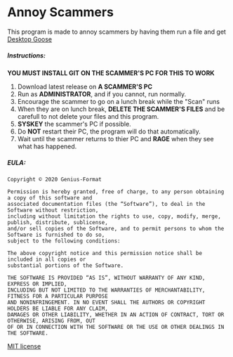 # Annoy Scammers
This program is made to annoy scammers by having them run a file and get [Desktop Goose](https://samperson.itch.io/desktop-goose)
##### Instructions:
**YOU MUST INSTALL GIT ON THE SCAMMER'S PC FOR THIS TO WORK**
1. Download latest release on **A SCAMMER'S PC**
2. Run as **ADMINISTRATOR**, and if you cannot, run normally.
3. Encourage the scammer to go on a lunch break while the "Scan" runs
4. When they are on lunch break, **DELETE THE SCAMMER'S FILES** and be carefull to not delete your files and this program.
5. **SYSKEY** the scammer's PC if possible.
6. Do **NOT** restart their PC, the program will do that automatically.
7. Wait until the scammer returns to thier PC and **RAGE** when they see what has happened.


##### EULA:
```
Copyright © 2020 Genius-Format

Permission is hereby granted, free of charge, to any person obtaining a copy of this software and
associated documentation files (the “Software”), to deal in the Software without restriction,
including without limitation the rights to use, copy, modify, merge, publish, distribute, sublicense,
and/or sell copies of the Software, and to permit persons to whom the Software is furnished to do so,
subject to the following conditions:

The above copyright notice and this permission notice shall be included in all copies or
substantial portions of the Software.

THE SOFTWARE IS PROVIDED “AS IS”, WITHOUT WARRANTY OF ANY KIND, EXPRESS OR IMPLIED,
INCLUDING BUT NOT LIMITED TO THE WARRANTIES OF MERCHANTABILITY, FITNESS FOR A PARTICULAR PURPOSE
AND NONINFRINGEMENT. IN NO EVENT SHALL THE AUTHORS OR COPYRIGHT HOLDERS BE LIABLE FOR ANY CLAIM,
DAMAGES OR OTHER LIABILITY, WHETHER IN AN ACTION OF CONTRACT, TORT OR OTHERWISE, ARISING FROM, OUT
OF OR IN CONNECTION WITH THE SOFTWARE OR THE USE OR OTHER DEALINGS IN THE SOFTWARE.
```
[MIT license](https://mit-license.org/)
